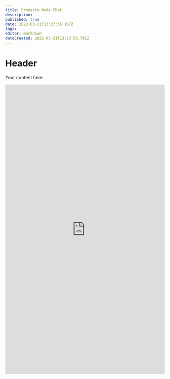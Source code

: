 ```yaml
---
title: Proyecto Node Chat
description: 
published: true
date: 2022-03-21T13:27:55.167Z
tags: 
editor: markdown
dateCreated: 2022-03-21T13:23:56.701Z
---
```


# Header
Your content here

<iframe frameborder="0" style="width:100%;height:913px;" src="https://viewer.diagrams.net/?tags=%7B%7D&highlight=0000ff&edit=_blank&layers=1&nav=1#G1QndfLXY7C8prmS1csFpT_uBP3bRom22h"></iframe>